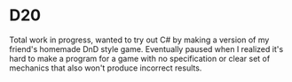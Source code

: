 # D20

Total work in progress, wanted to try out C# by making a version of my friend's homemade DnD style game. 
Eventually paused when I realized it's hard to make a program for a game with no specification or clear set of mechanics that also won't produce incorrect results.
